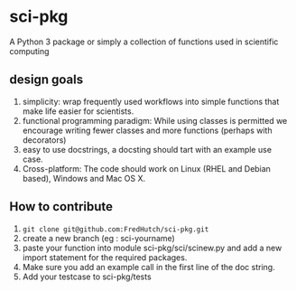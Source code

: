 # sci-pkg

A Python 3 package or simply a collection of functions used in scientific computing 


## design goals

1. simplicity: wrap frequently used workflows into simple functions that make life easier for scientists.  
2. functional programming paradigm: While using classes is permitted we encourage writing fewer classes and more functions (perhaps with decorators)
3. easy to use docstrings, a docsting should tart with an example use case.
4. Cross-platform: The code should work on Linux (RHEL and Debian based), Windows and Mac OS X.


## How to contribute

1. `git clone git@github.com:FredHutch/sci-pkg.git`
2. create a new branch (eg : sci-yourname)
3. paste your function into module sci-pkg/sci/scinew.py and add a new import statement for the required packages. 
4. Make sure you add an example call in the first line of the doc string.
5. Add your testcase to sci-pkg/tests


